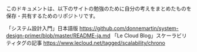 このドキュメントは、以下のサイトの勉強のために自分の考えをまとめたものを保存・共有するためのリポジトリです。

「システム設計入門」日本語版
https://github.com/donnemartin/system-design-primer/blob/master/README-ja.md
「Le Cloud Blog」スケーラビリティタグの記事
https://www.lecloud.net/tagged/scalability/chrono
